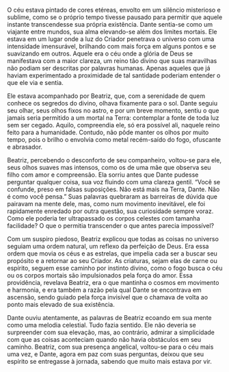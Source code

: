 O céu estava pintado de cores etéreas, envolto em um silêncio misterioso e sublime, como se o próprio tempo tivesse pausado para permitir que aquele instante transcendesse sua própria existência. Dante sentia-se como um viajante entre mundos, sua alma elevando-se além dos limites mortais. Ele estava em um lugar onde a luz do Criador penetrava o universo com uma intensidade imensurável, brilhando com mais força em alguns pontos e se suavizando em outros. Aquele era o céu onde a glória de Deus se manifestava com a maior clareza, um reino tão divino que suas maravilhas não podiam ser descritas por palavras humanas. Apenas aqueles que já haviam experimentado a proximidade de tal santidade poderiam entender o que ele via e sentia.

Ele estava acompanhado por Beatriz, que, com a serenidade de quem conhece os segredos do divino, olhava fixamente para o sol. Dante seguiu seu olhar, seus olhos fixos no astro, e por um breve momento, sentiu o que jamais seria permitido a um mortal na Terra: contemplar a fonte de toda luz sem ser cegado. Aquilo, compreendia ele, só era possível ali, naquele reino feito para a humanidade. Contudo, não pôde manter os olhos por muito tempo, pois o brilho o envolvia como metal recém-saído do fogo, ofuscante e abrasador.

Beatriz, percebendo o desconforto de seu companheiro, voltou-se para ele, seus olhos suaves mas intensos, como os de uma mãe que observa seu filho com amor e compreensão. Ela sorriu antes que Dante pudesse perguntar qualquer coisa, sua voz fluindo com uma clareza gentil. “Você se confunde, preso em falsas suposições. Não está mais na Terra, Dante. Não é como você pensa.” Suas palavras quebraram as barreiras de dúvida que pairavam na mente dele, mas, como num movimento inevitável, ele foi rapidamente enredado por outra questão, sua curiosidade sempre voraz. Como ele poderia ter ultrapassado os corpos celestes com tamanha facilidade? O que o permitia transcender o que antes parecia impossível?

Com um suspiro piedoso, Beatriz explicou que todas as coisas no universo seguiam uma ordem natural, um reflexo da perfeição de Deus. Era essa ordem que movia os céus e as estrelas, que impelia cada ser a buscar seu propósito e a retornar ao seu Criador. As criaturas, sejam elas de carne ou espírito, seguem esse caminho por instinto divino, como o fogo busca o céu ou os corpos mortais são impulsionados pela força do amor. Essa providência, revelava Beatriz, era o que mantinha o cosmos em movimento e harmonia, e era também a razão pela qual Dante se encontrava em ascensão, sendo guiado pela força invisível que o chamava de volta ao ponto mais elevado de sua existência.

Dante ouviu atentamente, as palavras de Beatriz ecoando em sua mente como uma melodia celestial. Tudo fazia sentido. Ele não deveria se surpreender com sua elevação, mas, ao contrário, admirar a simplicidade com que as coisas aconteciam quando não havia obstáculos em seu caminho. Beatriz, com sua presença angelical, voltou-se para o céu mais uma vez, e Dante, agora em paz com suas perguntas, deixou que seu espírito se entregasse à jornada, sabendo que muito mais estava por vir.